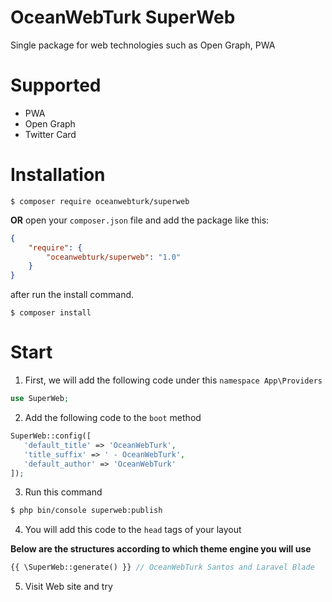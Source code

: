 # OceanWebTurk SuperWeb
Single package for web technologies such as Open Graph, PWA

# Supported

* PWA
* Open Graph
* Twitter Card

# Installation

```
$ composer require oceanwebturk/superweb
```

**OR** open your `composer.json` file and add the package like this:
```json
{
    "require": {
        "oceanwebturk/superweb": "1.0"
    }
}
```
after run the install command.
```
$ composer install
```

# Start

1. First, we will add the following code under this `namespace App\Providers`

```php
use SuperWeb;
```

2. Add the following code to the `boot` method
```php
SuperWeb::config([
   'default_title' => 'OceanWebTurk',
   'title_suffix' => ' - OceanWebTurk',
   'default_author' => 'OceanWebTurk'
]);
```

3. Run this command
```bash
$ php bin/console superweb:publish
```

4. You will add this code to the `head` tags of your layout

**Below are the structures according to which theme engine you will use**

```php
{{ \SuperWeb::generate() }} // OceanWebTurk Santos and Laravel Blade
```

5. Visit Web site and try
